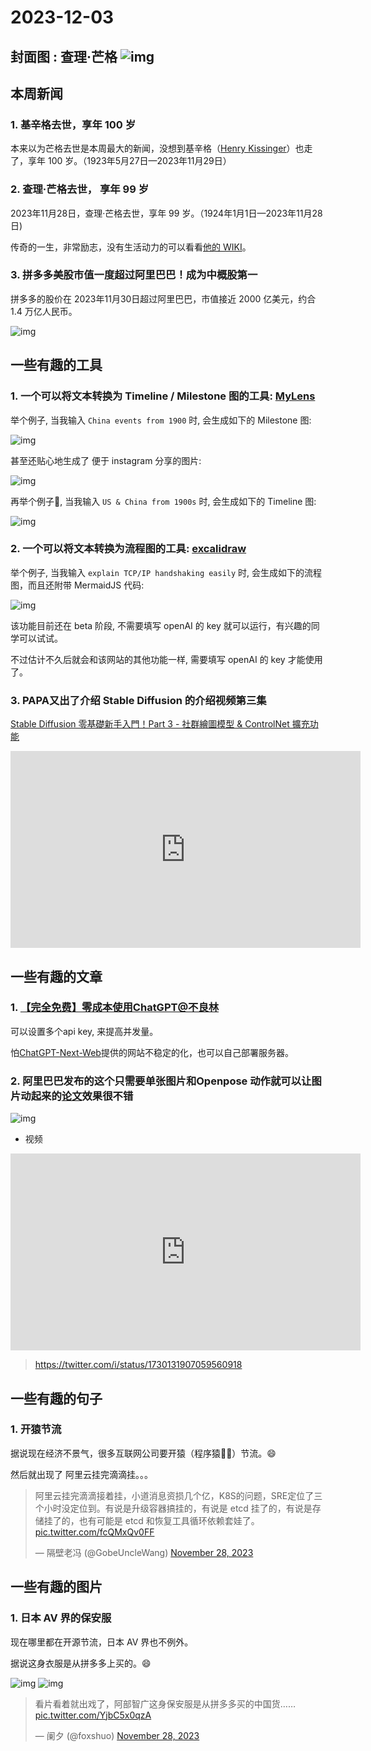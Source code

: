 # 2023-12-03

## 封面图 : 查理·芒格 ![img](https://upload.wikimedia.org/wikipedia/commons/c/ca/Charlie_Munger.jpg)

## 本周新闻

### 1. 基辛格去世，享年 100 岁

本来以为芒格去世是本周最大的新闻，没想到基辛格（[Henry Kissinger](https://zh.wikipedia.org/zh-cn/亨利·基辛格)）也走了，享年 100 岁。（1923年5月27日—2023年11月29日）

### 2. 查理·芒格去世， 享年 99 岁

2023年11月28日，查理·芒格去世，享年 99 岁。（1924年1月1日—2023年11月28日)

传奇的一生，非常励志，没有生活动力的可以看看[他的 WIKI](https://zh.wikipedia.org/zh-cn/查理·芒格)。

### 3. 拼多多美股市值一度超过阿里巴巴！成为中概股第一

拼多多的股价在 2023年11月30日超过阿里巴巴，市值接近 2000 亿美元，约合 1.4 万亿人民币。

![img](pdd-vs-alibaba.png)

## 一些有趣的工具

### 1. 一个可以将文本转换为 Timeline / Milestone 图的工具: [MyLens](https://mylens.ai/)

举个例子, 当我输入 `China events from 1900` 时, 会生成如下的 Milestone 图:

![img](milestones-in-modern-chinese-history-a-journey-from-1900-onwards.png)

甚至还贴心地生成了 便于 instagram 分享的图片:

![img](milestones-in-modern-chinese-history-a-journey-from-1900-onwards2.png)

再举个例子🌰, 当我输入 `US & China from 1900s` 时, 会生成如下的 Timeline 图:

![img](key-events-in-us-china-relations-from-the-1900s.png)

### 2. 一个可以将文本转换为流程图的工具: [excalidraw](https://excalidraw.com/)

举个例子, 当我输入 `explain TCP/IP handshaking easily` 时, 会生成如下的流程图，而且还附带 MermaidJS 代码:

![img](excalidraw-text2flowchart.png)

该功能目前还在 beta 阶段, 不需要填写 openAI 的 key 就可以运行，有兴趣的同学可以试试。

不过估计不久后就会和该网站的其他功能一样, 需要填写 openAI 的 key 才能使用了。

### 3. PAPA又出了介绍 Stable Diffusion 的介绍视频第三集

[Stable Diffusion 零基礎新手入門！Part 3 - 社群繪圖模型 & ControlNet 擴充功能](https://www.youtube.com/watch?v=xMYD0MrSuJc)

<iframe width="560" height="315" src="https://www.youtube.com/embed/xMYD0MrSuJc?si=W6ifFFt3oJTzbhCT" title="YouTube video player" frameborder="0" allow="accelerometer; autoplay; clipboard-write; encrypted-media; gyroscope; picture-in-picture; web-share" allowfullscreen></iframe>

## 一些有趣的文章

### 1. [【完全免费】零成本使用ChatGPT@不良林](https://www.youtube.com/watch?v=yndqfXr_qPg)

可以设置多个api key, 来提高并发量。

怕[ChatGPT-Next-Web](https://github.com/Yidadaa/ChatGPT-Next-Web)提供的网站不稳定的化，也可以自己部署服务器。

### 2. 阿里巴巴发布的这个只需要单张图片和Openpose 动作就可以让图片动起来的[论文](https://humanaigc.github.io/animate-anyone/)效果很不错

![img](alibaba-animate-anyone.png)

- 视频

<iframe width="560" height="315" src="https://www.youtube.com/embed/8PCn5hLKNu4?si=49Nv1mvDcdWml2T3" title="YouTube video player" frameborder="0" allow="accelerometer; autoplay; clipboard-write; encrypted-media; gyroscope; picture-in-picture; web-share" allowfullscreen></iframe>

> https://twitter.com/i/status/1730131907059560918

## 一些有趣的句子

### 1. 开猿节流

据说现在经济不景气，很多互联网公司要开猿（程序猿🧑‍💻）节流。😄

然后就出现了 阿里云挂完滴滴挂。。。

<blockquote class="twitter-tweet"><p lang="zh" dir="ltr">阿里云挂完滴滴接着挂，小道消息资损几个亿，K8S的问题，SRE定位了三个小时没定位到。有说是升级容器搞挂的，有说是 etcd 挂了的，有说是存储挂了的，也有可能是 etcd 和恢复工具循环依赖套娃了。 <a href="https://t.co/fcQMxQv0FF">pic.twitter.com/fcQMxQv0FF</a></p>&mdash; 隔壁老冯 (@GobeUncleWang) <a href="https://twitter.com/GobeUncleWang/status/1729447966782763008?ref_src=twsrc%5Etfw">November 28, 2023</a></blockquote>

## 一些有趣的图片

### 1. 日本 AV 界的保安服

现在哪里都在开源节流，日本 AV 界也不例外。

据说这身衣服是从拼多多上买的。😄

![img](https://pbs.twimg.com/media/GABaRoQbMAEEUjq?format=jpg&name=4096x4096)
![img](baoan-shirts.png)

<blockquote class="twitter-tweet"><p lang="zh" dir="ltr">看片看着就出戏了，阿部智广这身保安服是从拼多多买的中国货…… <a href="https://t.co/YjbC5x0qzA">pic.twitter.com/YjbC5x0qzA</a></p>&mdash; 阑夕 (@foxshuo) <a href="https://twitter.com/foxshuo/status/1729481954125606997?ref_src=twsrc%5Etfw">November 28, 2023</a></blockquote> <script async src="https://platform.twitter.com/widgets.js" charset="utf-8"></script>